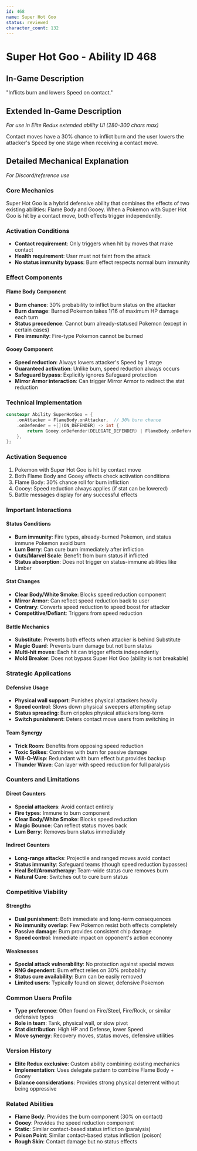 ```yaml
---
id: 468
name: Super Hot Goo
status: reviewed
character_count: 132
---
```


# Super Hot Goo - Ability ID 468

## In-Game Description
"Inflicts burn and lowers Speed on contact."

## Extended In-Game Description
*For use in Elite Redux extended ability UI (280-300 chars max)*

Contact moves have a 30% chance to inflict burn and the user lowers the attacker's Speed by one stage when receiving a contact move. 

## Detailed Mechanical Explanation
*For Discord/reference use*

### Core Mechanics
Super Hot Goo is a hybrid defensive ability that combines the effects of two existing abilities: Flame Body and Gooey. When a Pokemon with Super Hot Goo is hit by a contact move, both effects trigger independently.

### Activation Conditions
- **Contact requirement**: Only triggers when hit by moves that make contact
- **Health requirement**: User must not faint from the attack
- **No status immunity bypass**: Burn effect respects normal burn immunity

### Effect Components

#### Flame Body Component
- **Burn chance**: 30% probability to inflict burn status on the attacker
- **Burn damage**: Burned Pokemon takes 1/16 of maximum HP damage each turn
- **Status precedence**: Cannot burn already-statused Pokemon (except in certain cases)
- **Fire immunity**: Fire-type Pokemon cannot be burned

#### Gooey Component  
- **Speed reduction**: Always lowers attacker's Speed by 1 stage
- **Guaranteed activation**: Unlike burn, speed reduction always occurs
- **Safeguard bypass**: Explicitly ignores Safeguard protection
- **Mirror Armor interaction**: Can trigger Mirror Armor to redirect the stat reduction

### Technical Implementation
```c
constexpr Ability SuperHotGoo = {
    .onAttacker = FlameBody.onAttacker,  // 30% burn chance
    .onDefender = +[](ON_DEFENDER) -> int { 
        return Gooey.onDefender(DELEGATE_DEFENDER) | FlameBody.onDefender(DELEGATE_DEFENDER); 
    },
};
```

### Activation Sequence
1. Pokemon with Super Hot Goo is hit by contact move
2. Both Flame Body and Gooey effects check activation conditions
3. Flame Body: 30% chance roll for burn infliction
4. Gooey: Speed reduction always applies (if stat can be lowered)
5. Battle messages display for any successful effects

### Important Interactions

#### Status Conditions
- **Burn immunity**: Fire types, already-burned Pokemon, and status immune Pokemon avoid burn
- **Lum Berry**: Can cure burn immediately after infliction
- **Guts/Marvel Scale**: Benefit from burn status if inflicted
- **Status absorption**: Does not trigger on status-immune abilities like Limber

#### Stat Changes
- **Clear Body/White Smoke**: Blocks speed reduction component
- **Mirror Armor**: Can reflect speed reduction back to user
- **Contrary**: Converts speed reduction to speed boost for attacker
- **Competitive/Defiant**: Triggers from speed reduction

#### Battle Mechanics
- **Substitute**: Prevents both effects when attacker is behind Substitute
- **Magic Guard**: Prevents burn damage but not burn status
- **Multi-hit moves**: Each hit can trigger effects independently
- **Mold Breaker**: Does not bypass Super Hot Goo (ability is not breakable)

### Strategic Applications

#### Defensive Usage
- **Physical wall support**: Punishes physical attackers heavily
- **Speed control**: Slows down physical sweepers attempting setup
- **Status spreading**: Burn cripples physical attackers long-term
- **Switch punishment**: Deters contact move users from switching in

#### Team Synergy
- **Trick Room**: Benefits from opposing speed reduction
- **Toxic Spikes**: Combines with burn for passive damage
- **Will-O-Wisp**: Redundant with burn effect but provides backup
- **Thunder Wave**: Can layer with speed reduction for full paralysis

### Counters and Limitations

#### Direct Counters
- **Special attackers**: Avoid contact entirely
- **Fire types**: Immune to burn component
- **Clear Body/White Smoke**: Blocks speed reduction
- **Magic Bounce**: Can reflect status moves back
- **Lum Berry**: Removes burn status immediately

#### Indirect Counters
- **Long-range attacks**: Projectile and ranged moves avoid contact
- **Status immunity**: Safeguard teams (though speed reduction bypasses)
- **Heal Bell/Aromatherapy**: Team-wide status cure removes burn
- **Natural Cure**: Switches out to cure burn status

### Competitive Viability

#### Strengths
- **Dual punishment**: Both immediate and long-term consequences
- **No immunity overlap**: Few Pokemon resist both effects completely  
- **Passive damage**: Burn provides consistent chip damage
- **Speed control**: Immediate impact on opponent's action economy

#### Weaknesses
- **Special attack vulnerability**: No protection against special moves
- **RNG dependent**: Burn effect relies on 30% probability
- **Status cure availability**: Burn can be easily removed
- **Limited users**: Typically found on slower, defensive Pokemon

### Common Users Profile
- **Type preference**: Often found on Fire/Steel, Fire/Rock, or similar defensive types
- **Role in team**: Tank, physical wall, or slow pivot
- **Stat distribution**: High HP and Defense, lower Speed
- **Move synergy**: Recovery moves, status moves, defensive utilities

### Version History
- **Elite Redux exclusive**: Custom ability combining existing mechanics
- **Implementation**: Uses delegate pattern to combine Flame Body + Gooey
- **Balance considerations**: Provides strong physical deterrent without being oppressive

### Related Abilities
- **Flame Body**: Provides the burn component (30% on contact)
- **Gooey**: Provides the speed reduction component
- **Static**: Similar contact-based status infliction (paralysis)
- **Poison Point**: Similar contact-based status infliction (poison)
- **Rough Skin**: Contact damage but no status effects